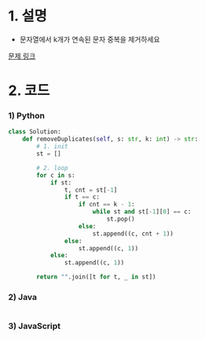 # 1. 설명
- 문자열에서 k개가 연속된 문자 중복을 제거하세요


[문제 링크](https://leetcode.com/problems/remove-all-adjacent-duplicates-in-string-ii/)


# 2. 코드
### 1) Python
```python
class Solution:
    def removeDuplicates(self, s: str, k: int) -> str:
        # 1. init
        st = []

        # 2. loop
        for c in s:
            if st:
                t, cnt = st[-1]
                if t == c:
                    if cnt == k - 1:
                        while st and st[-1][0] == c:
                            st.pop()
                    else:
                        st.append((c, cnt + 1))
                else:
                    st.append((c, 1))
            else:
                st.append((c, 1))

        return "".join([t for t, _ in st])
```

### 2) Java
```java

```

### 3) JavaScript
```js

```